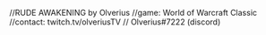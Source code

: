 //RUDE AWAKENING by Olverius
//game: World of Warcraft Classic
//contact: twitch.tv/olveriusTV // Olverius#7222 (discord)

